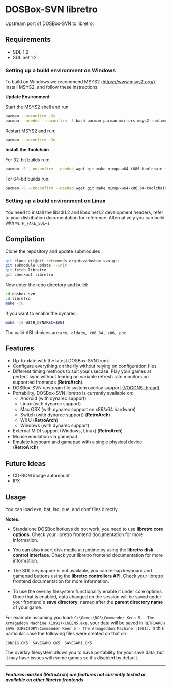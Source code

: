 
# DOSBox-SVN libretro

Upstream port of DOSBox-SVN to libretro.

## Requirements

- SDL 1.2
- SDL net 1.2

### Setting up a build environment on Windows
To build on Windows we recommend MSYS2 (https://www.msys2.org/).
Install MSYS2, and follow these instructions:

**Update Environment**

Start the MSYS2 shell and run:

```bash
pacman --noconfirm -Sy
pacman --needed --noconfirm -S bash pacman pacman-mirrors msys2-runtime
```

Restart MSYS2 and run:

```bash
pacman --noconfirm -Su
```

**Install the Toolchain**

For 32-bit builds run:

```bash
pacman -S --noconfirm --needed wget git make mingw-w64-i686-toolchain mingw-w64-i686-ntldd mingw-w64-i686-zlib mingw-w64-i686-pkg-config mingw-w64-i686-SDL2 mingw-w64-i686-SDL mingw-w64-i686-SDL_net
```

For 64-bit builds run:

```bash
pacman -S --noconfirm --needed wget git make mingw-w64-x86_64-toolchain mingw-w64-x86_64-ntldd mingw-w64-x86_64-zlib mingw-w64-x86_64-pkg-config mingw-w64-x86_64-SDL2 mingw-w64-x86_64-SDL mingw-w64-x86_64-SDL_net
```

### Setting up a build environment on Linux

You need to install the libsdl1.2 and libsdlnet1.2 development headers, refer to your distribution documentation for reference.
Alternatively you can build with `WITH_FAKE_SDL=1`

## Compilation
Clone the repository and update submodules

```bash
git clone git@git.retromods.org:dev/dosbox-svn.git
git submodule update --init
git fetch libretro
git checkout libretro
```

Now enter the repo directory and build:

```bash
cd dosbox-svn
cd libretro
make -j8
```

If you want to enable the dynarec:

```bash
make -j8 WITH_DYNAREC=$ABI
```

The valid ABI choices are `arm, oldarm, x86_64, x86, ppc`

## Features
- Up-to-date with the latest DOSBox-SVN trunk.
- Configure everything on the fly without relying on configuration files.
- Different timing methods to suit your usecase. Play your games at perfect sync without tearing on variable refresh rate monitors on supported frontends (**RetroArch**).
- DOSBox-SVN upstream file system overlay support [(VOGONS thread)](https://www.vogons.org/viewtopic.php?f=31&t=66009).
- Portability, DOSBox-SVN libretro is currently available on:
    - Android (with dynarec support)
    - Linux (with dynarec support)
    - Mac OSX (with dynarec support on x86/x64 hardware)
    - Switch (with dynarec support) (**RetroArch**)
    - Wii U (**RetroArch**)
    - Windows (with dynarec support)
- External MIDI support (Windows, Linux) (**RetroArch**)
- Mouse emulation via gamepad
- Emulate keyboard and gamepad with a single physical device (**RetroArch**)

## Future Ideas
- CD-ROM image automount
- IPX

## Usage
You can load exe, bat, iso, cue, and conf files directly

**Notes:**

- Standalone DOSBox hotkeys do not work, you need to use **libretro core options**. Check your libretro frontend documentation for more information.

- You can also insert disk media at runtime by using the **libretro disk control interface**. Check your libretro frontend documentation for more information.

- The SDL keymapper is not available, you can remap keyboard and gamepad buttons using the **libretro controllers API**. Check your libretro frontend documentation for more information.

- To use the overlay filesystem functionality enable it under core options. Once that is enabled, data changed on the session will be saved under your frontend's **save directory**, named after the **parent directory name** of your game.

For example assuming you load: `C:\Games\DOS\Commander Keen 5 - The Armageddon Machine (1991)\CKEEN5.exe`, your data will be saved in `RETROARCH SAVE DIRECTORY\Commander Keen 5 - The Armageddon Machine (1991)`. In this particular case the following files were created on that dir:

`CONFIG.CK5  SAVEGAM0.CK5  SAVEGAM1.CK5`

The overlay filesystem allows you to have portability for your save data, but it may have issues with some games so it's disabled by default.

---

##### Features marked (**RetroArch**) are features not currently tested or available on other libretro frontends

